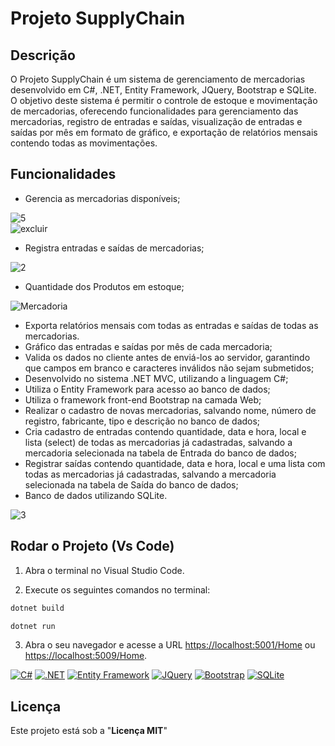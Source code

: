 # Projeto SupplyChain

## Descrição
O Projeto SupplyChain é um sistema de gerenciamento de mercadorias desenvolvido em C#, .NET, Entity Framework, JQuery, Bootstrap e SQLite. O objetivo deste sistema é permitir o controle de estoque e movimentação de mercadorias, oferecendo funcionalidades para gerenciamento das mercadorias, registro de entradas e saídas, visualização de entradas e saídas por mês em formato de gráfico, e exportação de relatórios mensais contendo todas as movimentações.

## Funcionalidades
- Gerencia as mercadorias disponíveis;

![5](https://github.com/philippdouglas/ProjetoSupllyChain/assets/78768376/c47fb96c-e2b8-47ee-8cdb-b59f583231b7)  
![excluir](https://github.com/philippdouglas/ProjetoSupllyChain/assets/78768376/431c830d-b307-403d-aa9c-f6c6bb65e2df)

- Registra entradas e saídas de mercadorias;

![2](https://github.com/philippdouglas/ProjetoSupllyChain/assets/78768376/7da2d090-7ef0-4f5e-a6a4-16f3d8fc5ecc)

- Quantidade dos Produtos em estoque;

![Mercadoria](https://github.com/philippdouglas/ProjetoSupllyChain/assets/78768376/72a3bc3d-f20f-44c0-aacf-56e637f1ff1c)

- Exporta relatórios mensais com todas as entradas e saídas de todas as mercadorias.
- Gráfico das entradas e saídas por mês de cada mercadoria;
- Valida os dados no cliente antes de enviá-los ao servidor, garantindo que campos em branco e caracteres inválidos não sejam submetidos;
- Desenvolvido no sistema .NET MVC, utilizando a linguagem C#;
- Utiliza o Entity Framework para acesso ao banco de dados;
- Utiliza o framework front-end Bootstrap na camada Web;
- Realizar o cadastro de novas mercadorias, salvando nome, número de registro, fabricante, tipo e descrição no banco de dados;
- Cria cadastro de entradas contendo quantidade, data e hora, local e lista (select) de todas as mercadorias já cadastradas, salvando a mercadoria selecionada na tabela de Entrada do banco de dados;
- Registrar saídas contendo quantidade, data e hora, local e uma lista com todas as mercadorias já cadastradas, salvando a mercadoria selecionada na tabela de Saída do banco de dados;
- Banco de dados utilizando SQLite.
  
![3](https://github.com/philippdouglas/ProjetoSupllyChain/assets/78768376/526e2783-ec08-4108-bc8d-7fb65a2702bd)

## Rodar o Projeto (Vs Code)
1. Abra o terminal no Visual Studio Code.

2. Execute os seguintes comandos no terminal:

```bash
dotnet build
```

```bash
dotnet run
```

3. Abra o seu navegador e acesse a URL [https://localhost:5001/Home](https://localhost:5001/Home) ou [https://localhost:5009/Home](https://localhost:5009/Home).

[![C#](https://img.shields.io/badge/-C%23-blue)](https://docs.microsoft.com/en-us/dotnet/csharp/)
[![.NET](https://img.shields.io/badge/-.NET-blue)](https://dotnet.microsoft.com/)
[![Entity Framework](https://img.shields.io/badge/-Entity%20Framework-lightgrey)](https://docs.microsoft.com/en-us/ef/)
[![JQuery](https://img.shields.io/badge/-JQuery-blue)](https://jquery.com/)
[![Bootstrap](https://img.shields.io/badge/-Bootstrap-blueviolet)](https://getbootstrap.com/)
[![SQLite](https://img.shields.io/badge/-SQLite-blue)](https://www.sqlite.org/)

## Licença

Este projeto está sob a "**Licença MIT**"



